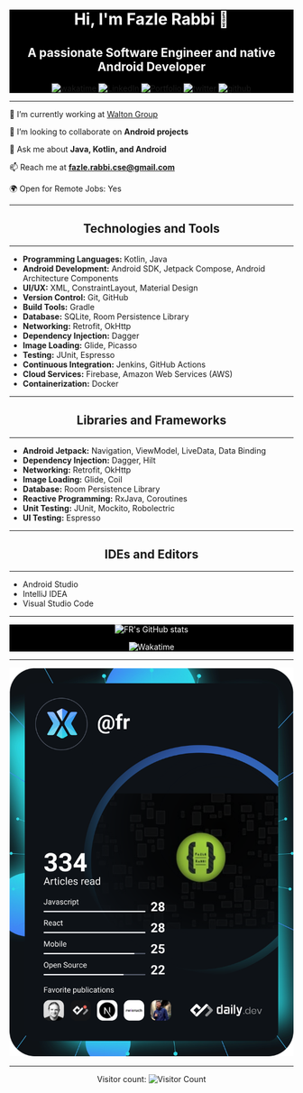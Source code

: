 <div align="center" style="background-color: black; color: white; max-width: 100%;">

# Hi, I'm Fazle Rabbi 👋

## A passionate Software Engineer and native Android Developer

[![wakatime](https://wakatime.com/badge/user/00ee8e94-a8a0-403f-9e7a-6c099ffac609.svg)](https://wakatime.com/@00ee8e94-a8a0-403f-9e7a-6c099ffac609)
[![LinkedIn](https://img.shields.io/badge/LinkedIn-Fazle%20Rabbe-blue)](https://www.linkedin.com/in/fazlerabbe/)
[![Portfolio](https://img.shields.io/badge/Portfolio-fr.crevado.com-brightgreen)](https://fr.crevado.com)
[![twitter](https://img.shields.io/twitter/follow/fruzelee?label=followers&logo=twitter&color=%23007ec6&style=plastic)](https://twitter.com/fruzelee)
[![github](https://img.shields.io/github/followers/fruzelee?logo=github&style=plastic)](https://github.com/fruzelee?tab=followers)

</div>

---

🔭 I’m currently working at [Walton Group](https://www.waltonbd.com)

👯 I’m looking to collaborate on **Android projects**

💬 Ask me about **Java, Kotlin, and Android**

📫 Reach me at **fazle.rabbi.cse@gmail.com**

🌍 Open for Remote Jobs: Yes

---

<div align="center">

## Technologies and Tools

</div>

---

- **Programming Languages:** Kotlin, Java
- **Android Development:** Android SDK, Jetpack Compose, Android Architecture Components
- **UI/UX:** XML, ConstraintLayout, Material Design
- **Version Control:** Git, GitHub
- **Build Tools:** Gradle
- **Database:** SQLite, Room Persistence Library
- **Networking:** Retrofit, OkHttp
- **Dependency Injection:** Dagger
- **Image Loading:** Glide, Picasso
- **Testing:** JUnit, Espresso
- **Continuous Integration:** Jenkins, GitHub Actions
- **Cloud Services:** Firebase, Amazon Web Services (AWS)
- **Containerization:** Docker

---

<div align="center">

## Libraries and Frameworks

</div>

---

- **Android Jetpack:** Navigation, ViewModel, LiveData, Data Binding
- **Dependency Injection:** Dagger, Hilt
- **Networking:** Retrofit, OkHttp
- **Image Loading:** Glide, Coil
- **Database:** Room Persistence Library
- **Reactive Programming:** RxJava, Coroutines
- **Unit Testing:** JUnit, Mockito, Robolectric
- **UI Testing:** Espresso

---

<div align="center">

## IDEs and Editors

</div>

---

- Android Studio
- IntelliJ IDEA
- Visual Studio Code

---

<div align="center" style="background-color: black; color: white; max-width: 100%;">

![FR's GitHub stats](https://github-readme-stats.vercel.app/api?username=fruzelee&show_icons=true&theme=radical&show=reviews,discussions_started,discussions_answered)

![Wakatime](https://github-readme-stats.vercel.app/api/wakatime?username=fazlerabbi&theme=dark)

</div>

---

<div align="center">

[![Dev Card](https://github.com/fruzelee/fruzelee/blob/main/devcard.svg)](https://app.daily.dev/fr)

</div>

---

<div align="center">

Visitor count:
![Visitor Count](https://profile-counter.glitch.me/fruzelee/count.svg)

</div>
